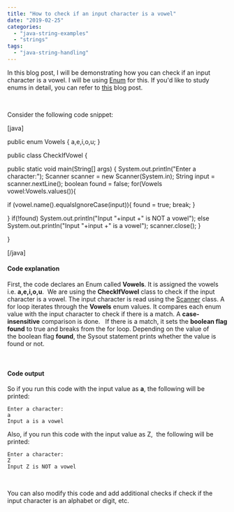 ```yaml
---
title: "How to check if an input character is a vowel"
date: "2019-02-25"
categories: 
  - "java-string-examples"
  - "strings"
tags: 
  - "java-string-handling"
---
```


In this blog post, I will be demonstrating how you can check if an input character is a vowel. I will be using [Enum](https://docs.oracle.com/javase/7/docs/api/java/lang/Enum.html) for this. If you'd like to study enums in detail, you can refer to [this](https://learnjava.co.in/java-enumerations-explained/) blog post.

 

Consider the following code snippet:

\[java\]

public enum Vowels { a,e,i,o,u; }

public class CheckIfVowel {

public static void main(String\[\] args) { System.out.println("Enter a character:"); Scanner scanner = new Scanner(System.in); String input = scanner.nextLine(); boolean found = false; for(Vowels vowel:Vowels.values()){

if (vowel.name().equalsIgnoreCase(input)){ found = true; break; }

} if(!found) System.out.println("Input "+input +" is NOT a vowel"); else System.out.println("Input "+input +" is a vowel"); scanner.close(); }

}

\[/java\]

#### Code explanation

First, the code declares an Enum called **Vowels**. It is assigned the vowels i.e. **a,e,i,o,u**.  We are using the **CheckIfVowel** class to check if the input character is a vowel. The input character is read using the [Scanner](https://docs.oracle.com/javase/7/docs/api/java/util/Scanner.html) class. A for loop iterates through the **Vowels** enum values. It compares each enum value with the input character to check if there is a match. A **case-insensitive** comparison is done.   If there is a match, it sets the **boolean flag found** to true and breaks from the for loop. Depending on the value of the boolean flag **found**, the Sysout statement prints whether the value is found or not.

 

#### Code output

So if you run this code with the input value as **a**, the following will be printed:

```
Enter a character:
a
Input a is a vowel
```

Also, if you run this code with the input value as Z,  the following will be printed:

```
Enter a character:
Z
Input Z is NOT a vowel
```

 

You can also modify this code and add additional checks if check if the input character is an alphabet or digit, etc.
